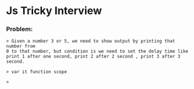 # Js Tricky Interview
### Problem: 
    > Given a number 3 or 5, we need to show output by printing that number from 
    0 to that number, but condition is we need to set the delay time like print 1 after one second, print 2 after 2 second , print 3 after 3 second. 
    
    > var it function scope

    > 